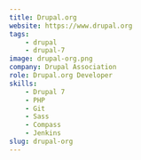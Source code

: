 ```yaml
---
title: Drupal.org
website: https://www.drupal.org
tags:
    - drupal
    - drupal-7
image: drupal-org.png
company: Drupal Association
role: Drupal.org Developer
skills:
    - Drupal 7
    - PHP
    - Git
    - Sass
    - Compass
    - Jenkins
slug: drupal-org
---
```

